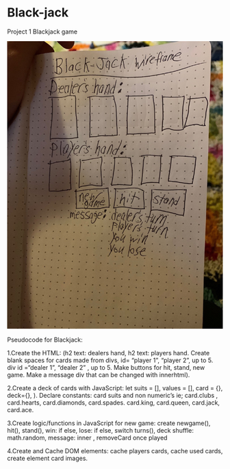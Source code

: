 # Black-jack
Project 1 Blackjack game


![Image Description](./wireframe_blackjack.jpeg)

Pseudocode for Blackjack:

1.Create the HTML: (h2 text: dealers hand, h2 text: players hand.  Create blank spaces for cards made from divs, id= “player 1”, “player 2”, up to 5. div id =“dealer 1”, “dealer 2” , up to 5. Make buttons for hit, stand, new game. Make a message div that can be changed with innerhtml).

2.Create a deck of cards with JavaScript: let suits = [], values = [], card = {}, deck={}, ).
Declare constants: card suits and non numeric’s ie; card.clubs , card.hearts, card.diamonds, card.spades. card.king, card.queen, card.jack, card.ace.

3.Create logic/functions in JavaScript for new game: create newgame(), hit(), stand(), win: if else, lose: if else, switch turns(), deck shuffle: math.random, message: inner , removeCard once played

4.Create and Cache DOM elements: cache players cards, cache used cards, create element card images.

